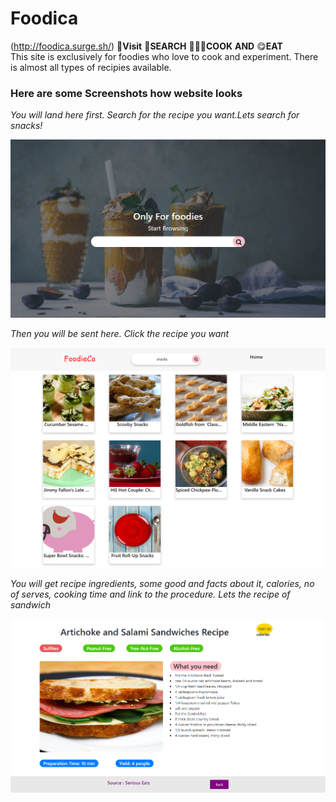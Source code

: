 # Foodica<br>
(http://foodica.surge.sh/)
🚶**Visit** 👀**SEARCH** 👨🏼‍🍳**COOK** **AND** 😋**EAT**
<br>
This site is exclusively for foodies who love to cook and experiment. There is almost all types of recipies available. 
<br>
### Here are some Screenshots how website looks 

*_You will land here first. Search for the recipe you want.Lets search for snacks!_*

![Cover Photo](https://github.com/Sushmitha-Katti/Foodica/blob/master/images/food-cover.png "")

*_Then you will be sent here. Click the recipe you want_*

![Cover Photo](https://github.com/Sushmitha-Katti/Foodica/blob/master/images/foodica-next.png "")

*_You will get recipe ingredients, some good and facts about it, calories, no of serves, cooking time and link to the procedure. Lets the recipe of sandwich_*

![Cover Photo](https://github.com/Sushmitha-Katti/Foodica/blob/master/images/foodica-recipe.png "")


 





